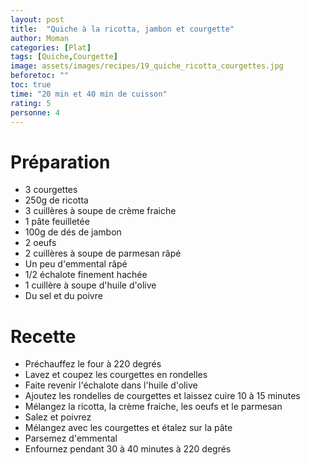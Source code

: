 ```yaml
---
layout: post
title:  "Quiche à la ricotta, jambon et courgette"
author: Moman
categories: [Plat]
tags: [Quiche,Courgette]
image: assets/images/recipes/19_quiche_ricotta_courgettes.jpg
beforetoc: ""
toc: true
time: "20 min et 40 min de cuisson"
rating: 5
personne: 4
---
```


# Préparation 
* 3 courgettes
* 250g de ricotta
* 3 cuillères à soupe de crème fraiche
* 1 pâte feuilletée
* 100g de dés de jambon
* 2 oeufs
* 2 cuillères à soupe de parmesan râpé
* Un peu d'emmental râpé
* 1/2 échalote finement hachée
* 1 cuillère à soupe d'huile d'olive
* Du sel et du poivre

# Recette
* Préchauffez le four à 220 degrés
* Lavez et coupez les courgettes en rondelles
* Faite revenir l'échalote dans l'huile d'olive
* Ajoutez les rondelles de courgettes et laissez cuire 10 à 15 minutes
* Mélangez la ricotta, la crème fraiche, les oeufs et le parmesan
* Salez et poivrez
* Mélangez avec les courgettes et étalez sur la pâte
* Parsemez d'emmental
* Enfournez pendant 30 à 40 minutes à 220 degrés